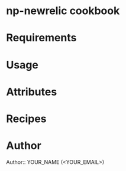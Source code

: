 # np-newrelic cookbook

# Requirements

# Usage

# Attributes

# Recipes

# Author

Author:: YOUR_NAME (<YOUR_EMAIL>)
